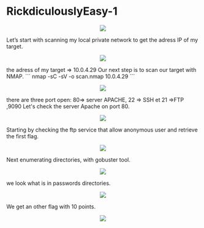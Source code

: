 # RickdiculouslyEasy-1
<p align="center">
  <img src="https://rajoul.github.io/my_write_up/image/RickdiculouslyEasy-1/accueil.png" >
</p>
Let’s start with scanning my local private network to get the adress IP of my target.
<p align="center">
  <img src="https://rajoul.github.io/my_write_up/image/RickdiculouslyEasy-1/netdiscover.png" >
</p>
the adress of my target => 10.0.4.29
Our next step is to scan our target with NMAP.
```
nmap -sC -sV -o scan.nmap 10.0.4.29
```
<p align="center">
  <img src="https://rajoul.github.io/my_write_up/image/RickdiculouslyEasy-1/scan.png" >
</p>
there are three port open: 80=> server APACHE, 22 => SSH et 21 =>FTP ,9090 
Let's check the server Apache on port 80.
<p align="center">
  <img src="https://rajoul.github.io/my_write_up/image/RickdiculouslyEasy-1/accueil.png" >
</p>
Starting by checking the ftp service that allow anonymous user and retrieve the first flag.
<p align="center">
  <img src="https://rajoul.github.io/my_write_up/image/RickdiculouslyEasy-1/ftp.png" >
</p>
Next enumerating directories, with gobuster tool.
<p align="center">
  <img src="https://rajoul.github.io/my_write_up/image/RickdiculouslyEasy-1/1.png" >
</p>
we look what is in passwords directories.
<p align="center">
  <img src="https://rajoul.github.io/my_write_up/image/RickdiculouslyEasy-1/2.png" >
</p>
We get an other flag with 10 points.
<p align="center">
  <img src="https://rajoul.github.io/my_write_up/image/RickdiculouslyEasy-1/3.png" >
</p>

